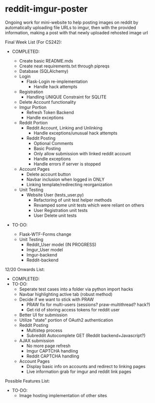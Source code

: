 # reddit-imgur-poster
Ongoing work for mini-website to help posting images on reddit by
automatically uploading file URLs to imgur, then with the provided information, making a post with that newly uploaded rehosted image url

Final Week List (For CS242):
  * COMPLETED:
    * Create basic README.mds
    * Create neat requirements.txt through pipreqs
    * Database (SQLAlchemy)
    * Login
        * Flask-Login re-implementation
            * Handle hack attempts
    * Registration
        * Handling UNIQUE Constraint for SQLITE
    * Delete Account functionality
    * Imgur Portion
        * Refresh Token Backend
        * Handle exceptions
    * Reddit Portion
        * Reddit Account, Linking and Unlinking
            * Handle exceptions/unusual hack attempts
        * Reddit Posting
            * Optional Comments
            * Basic Posting
            * Only allow submission with linked reddit account
            * Handle exceptions
            * Handle errors if server is stopped
    * Account Pages
        * Delete account button
        * Navbar inclusion when logged in ONLY
        * Linking template/redirecting reorganization
    * Unit Testing
        * Website User (tests_user.py)
            * Refactoring of unit test helper methods
            * Revamped some unit tests which were reliant on others
            * User Registration unit tests
            * User Delete unit tests

  * TO-DO:
    * Flask-WTF-Forms change
    * Unit Testing
        * Reddit_User model (IN PROGRESS)
        * Imgur_User model
        * Imgur-backend
        * Reddit-backend

12/20 Onwards List:
  * COMPLETED:
  * TO-DO:
    * Seperate test cases into a folder via python import hacks
    * Navbar highlighting active tab (robust method)
    * Decide if we want to stick with PRAW
        * PRAW fix for multi-users (sessions? praw-multithread? hack?)
        * Get rid of storing access tokens for reddit user
    * Better UI for submission
    * Utilize "state" portion of OAuth2 authentication
    * Reddit Posting
        * Multistep process
        * Subreddit Autocomplete GET (Reddit backend+Javascript?)
    * AJAX submission
        * No more page refresh
        * Imgur CAPTCHA handling
        * Reddit CAPTCHA handling
    * Account Pages
        * Display basic info on accounts and redirect to linking pages
        * Live information grab for imgur and reddit link pages

Possible Features List:
  * TO-DO:
    * Image hosting implementation of other sites
